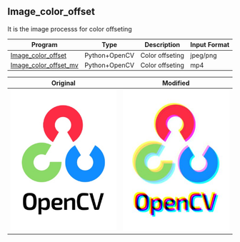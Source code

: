Image_color_offset
-
It is the image processs for color offseting

| Program | Type | Description | Input Format |
|-------|-------|-------|-------|
| [Image_color_offset](https://github.com/JIK-JHONG/side_project/blob/main/Image_color_offset/Image_color_offset.py) | Python+OpenCV | Color offseting | jpeg/png|
| [Image_color_offset_mv](https://github.com/JIK-JHONG/side_project/blob/main/Image_color_offset/Image_color_offset_mv.py) | Python+OpenCV | Color offseting | mp4|


| Original | Modified |
|-------|-------|
| ![Original](https://github.com/JIK-JHONG/side_project/blob/main/Image_color_offset/OpenCV_logo_black2.jpeg) | ![Original](https://github.com/JIK-JHONG/side_project/blob/main/Image_color_offset/OpenCV_logo_black2_modifed.jpeg) |
